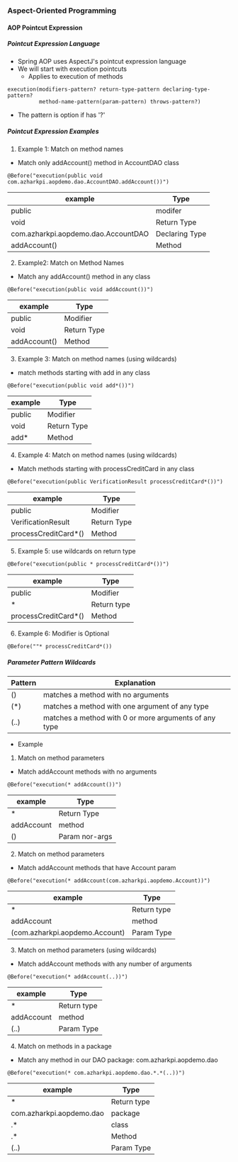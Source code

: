 ### Aspect-Oriented Programming

#### AOP Pointcut Expression

##### Pointcut Expression Language
- Spring AOP uses AspectJ's pointcut expression language
- We will start with execution pointcuts
  - Applies to execution of methods
```
execution(modifiers-pattern? return-type-pattern declaring-type-pattern?
          method-name-pattern(param-pattern) throws-pattern?)
```
- The pattern is option if has '?'

##### Pointcut Expression Examples
1. Example 1: Match on method names
- Match only addAccount() method in AccountDAO class
```
@Before("execution(public void com.azharkpi.aopdemo.dao.AccountDAO.addAccount())")
```
|example|Type|
|---|---|
|public|modifer|
|void|Return Type|
|com.azharkpi.aopdemo.dao.AccountDAO|Declaring Type|
|addAccount()|Method|

2. Example2: Match on Method Names
- Match any addAccount() method in any class
```
@Before("execution(public void addAccount())")
```
|example|Type|
|---|---|
|public|Modifier|
|void|Return Type|
|addAccount()|Method|

3. Example 3: Match on method names (using wildcards)
- match methods starting with add in any class
```
@Before("execution(public void add*())")
```
|example|Type|
|---|---|
|public|Modifier|
|void|Return Type|
|add*|Method|

4. Example 4: Match on method names (using wildcards)
- Match methods starting with processCreditCard in any class
```
@Before("execution(public VerificationResult processCreditCard*())")
```
|example|Type|
|---|---|
|public|Modifier|
|VerificationResult|Return Type|
|processCreditCard*()|Method|

5. Example 5: use wildcards on return type
```
@Before("execution(public * processCreditCard*())")
```
|example|Type|
|---|---|
|public|Modifier|
|*|Return type|
|processCreditCard*()|Method|

6. Example 6: Modifier is Optional
```
@Before(""* processCreditCard*())
```

##### Parameter Pattern Wildcards
| Pattern | Explanation                                           |
|---------|-------------------------------------------------------|
| ()      | matches a method with no arguments                    |
| (*)     | matches a method with one argument of any type        |
| (..)    | matches a method with 0 or more arguments of any type |

- Example
1) Match on method parameters
- Match addAccount methods with no arguments
```
@Before("execution(* addAccount())")
```
| example    | Type           |
|------------|----------------|
| *          | Return Type    |
| addAccount | method         |
| ()         | Param nor-args |

2) Match on method parameters
- Match addAccount methods that have Account param
```
@Before("execution(* addAccount(com.azharkpi.aopdemo.Account))")
```
| example                        | Type        |
|--------------------------------|-------------|
| *                              | Return type |
| addAccount                     | method      |
| (com.azharkpi.aopdemo.Account) | Param Type  |

3) Match on method parameters (using wildcards)
- Match addAccount methods with any number of arguments
```
@Before("execution(* addAccount(..))")
```
| example    | Type        |
|------------|-------------|
| *          | Return type |
| addAccount | method      |
| (..)       | Param Type  |

4) Match on methods in a package
- Match any method in our DAO package: com.azharkpi.aopdemo.dao
```
@Before("execution(* com.azharkpi.aopdemo.dao.*.*(..))")
```
| example                  | Type        |
|--------------------------|-------------|
| *                        | Return type |
| com.azharkpi.aopdemo.dao | package     |
| .*                       | class       |
| .*                       | Method      |
| (..)                     | Param Type  |

